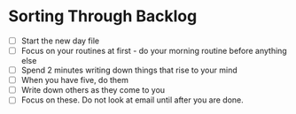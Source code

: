 # Sorting Through Backlog

- [ ] Start the new day file
- [ ] Focus on your routines at first - do your morning routine before anything else
- [ ] Spend 2 minutes writing down things that rise to your mind
- [ ] When you have five, do them
- [ ] Write down others as they come to you
- [ ] Focus on these. Do not look at email until after you are done.
